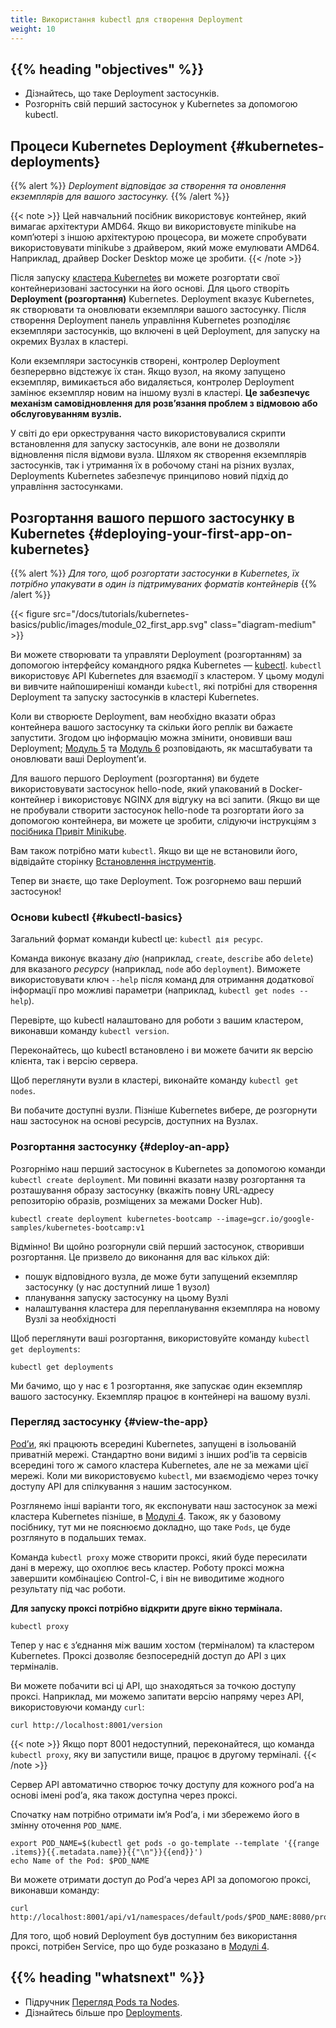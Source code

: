 ```yaml
---
title: Використання kubectl для створення Deployment
weight: 10
---
```


## {{% heading "objectives" %}}

* Дізнайтесь, що таке Deployment застосунків.
* Розгорніть свій перший застосунок у Kubernetes за допомогою kubectl.

## Процеси Kubernetes Deployment {#kubernetes-deployments}

{{% alert %}}
_Deployment відповідає за створення та оновлення екземплярів для вашого застосунку._
{{% /alert %}}

{{< note >}}
Цей навчальний посібник використовує контейнер, який вимагає архітектури AMD64. Якщо ви використовуєте minikube на компʼютері з іншою архітектурою процесора, ви можете спробувати використовувати minikube з драйвером, який може емулювати AMD64. Наприклад, драйвер Docker Desktop може це зробити.
{{< /note >}}

Після запуску [кластера Kubernetes](/docs/tutorials/kubernetes-basics/create-cluster/cluster-intro/) ви можете розгортати свої контейнеризовані застосунки на його основі. Для цього створіть **Deployment (розгортання)** Kubernetes. Deployment вказує Kubernetes, як створювати та оновлювати екземпляри вашого застосунку. Після створення Deployment панель управління Kubernetes розподіляє екземпляри застосунків, що включені в цей Deployment, для запуску на окремих Вузлах в кластері.

Коли екземпляри застосунків створені, контролер Deployment безперервно відстежує їх стан. Якщо вузол, на якому запущено екземпляр, вимикається або видаляється, контролер Deployment замінює екземпляр новим на іншому вузлі в кластері. **Це забезпечує механізм самовідновлення для розвʼязання проблем з відмовою або обслуговуванням вузлів.**

У світі до ери оркестрування часто використовувалися скрипти встановлення для запуску застосунків, але вони не дозволяли відновлення після відмови вузла. Шляхом як створення екземплярів застосунків, так і утримання їх в робочому стані на різних вузлах, Deployments Kubernetes забезпечує принципово новий підхід до управління застосунками.

## Розгортання вашого першого застосунку в Kubernetes {#deploying-your-first-app-on-kubernetes}

{{% alert %}}
_Для того, щоб розгортати застосунки в Kubernetes, їх потрібно упакувати в один із підтримуваних форматів контейнерів_
{{% /alert %}}

{{< figure src="/docs/tutorials/kubernetes-basics/public/images/module_02_first_app.svg" class="diagram-medium" >}}

Ви можете створювати та управляти Deployment (розгортанням) за допомогою інтерфейсу командного рядка Kubernetes — [kubectl](/docs/reference/kubectl/). `kubectl` використовує API Kubernetes для взаємодії з кластером. У цьому модулі ви вивчите найпоширеніші команди `kubectl`, які потрібні для створення Deployment та запуску застосунків в кластері Kubernetes.

Коли ви створюєте Deployment, вам необхідно вказати образ контейнера вашого застосунку та скільки його реплік ви бажаєте запустити. Згодом цю інформацію можна змінити, оновивши ваш Deployment; [Модуль 5](/docs/tutorials/kubernetes-basics/scale/scale-intro/)
та [Модуль 6](/docs/tutorials/kubernetes-basics/update/update-intro/) розповідають, як масштабувати та оновлювати ваші Deploymentʼи.

Для вашого першого Deployment (розгортання) ви будете використовувати застосунок hello-node, який упакований в Docker-контейнер і використовує NGINX для відгуку на всі запити. (Якщо ви ще не пробували створити застосунок hello-node та розгортати його за допомогою контейнера, ви можете це зробити, слідуючи інструкціям з [посібника Привіт Minikube](/docs/tutorials/hello-minikube/).

Вам також потрібно мати `kubectl`. Якщо ви ще не встановили його, відвідайте сторінку [Встановлення інструментів](/docs/tasks/tools/#kubectl).

Тепер ви знаєте, що таке Deployment. Тож розгорнемо ваш перший застосунок!

### Основи kubectl {#kubectl-basics}

Загальний формат команди kubectl це: `kubectl дія ресурс`.

Команда виконує вказану _дію_ (наприклад, `create`, `describe` або `delete`) для вказаного _ресурсу_ (наприклад, `node` або `deployment`). Виможете використовувати ключ `--help` після команд для отримання додаткової інформації про можливі параметри (наприклад, `kubectl get nodes --help`).

Перевірте, що kubectl налаштовано для роботи з вашим кластером, виконавши команду `kubectl version`.

Переконайтесь, що kubectl встановлено і ви можете бачити як версію клієнта, так і версію сервера.

Щоб переглянути вузли в кластері, виконайте команду `kubectl get nodes`.

Ви побачите доступні вузли. Пізніше Kubernetes вибере, де розгорнути наш застосунок на основі ресурсів, доступних на Вузлах.

### Розгортання застосунку {#deploy-an-app}

Розгорнімо наш перший застосунок в Kubernetes за допомогою команди `kubectl create deployment`. Ми повинні вказати назву розгортання та розташування образу застосунку (вкажіть повну URL-адресу репозиторію образів, розміщених за межами Docker Hub).

```shell
kubectl create deployment kubernetes-bootcamp --image=gcr.io/google-samples/kubernetes-bootcamp:v1
```

Відмінно! Ви щойно розгорнули свій перший застосунок, створивши розгортання. Це призвело до виконання для вас кількох дій:

* пошук відповідного вузла, де може бути запущений екземпляр застосунку (у нас доступний лише 1 вузол)
* планування запуску застосунку на цьому Вузлі
* налаштування кластера для перепланування екземпляра на новому Вузлі за необхідності

Щоб переглянути ваші розгортання, використовуйте команду `kubectl get deployments`:

```shell
kubectl get deployments
```

Ми бачимо, що у нас є 1 розгортання, яке запускає один екземпляр вашого застосунку. Екземпляр працює в контейнері на вашому вузлі.

### Перегляд застосунку {#view-the-app}

[Podʼи](/docs/concepts/workloads/pods/), які працюють всередині Kubernetes, запущені в ізольованій приватній мережі. Стандартно вони видимі з інших podʼів та сервісів всередині того ж самого кластера Kubernetes, але не за межами цієї мережі. Коли ми використовуємо `kubectl`, ми взаємодіємо через точку доступу API для спілкування з нашим застосунком.

Розглянемо інші варіанти того, як експонувати наш застосунок за межі кластера Kubernetes пізніше, в [Модулі 4](/docs/tutorials/kubernetes-basics/expose/). Також, як у базовому посібнику, тут ми не пояснюємо докладно, що таке `Pods`, це буде розглянуто в подальших темах.

Команда `kubectl proxy` може створити проксі, який буде пересилати дані в мережу, що охоплює весь кластер. Роботу проксі можна завершити комбінацією Control-C, і він не виводитиме жодного результату під час роботи.

**Для запуску проксі потрібно відкрити друге вікно термінала.**

```shell
kubectl proxy
```

Тепер у нас є зʼєднання між вашим хостом (терміналом) та кластером Kubernetes. Проксі дозволяє безпосередній доступ до API з цих терміналів.

Ви можете побачити всі ці API, що знаходяться за точкою доступу проксі. Наприклад, ми можемо запитати версію напряму через API, використовуючи команду `curl`:

```shell
curl http://localhost:8001/version
```

{{< note >}}
Якщо порт 8001 недоступний, переконайтеся, що команда `kubectl proxy`, яку ви запустили вище, працює в другому терміналі.
{{< /note >}}

Сервер API автоматично створює точку доступу для кожного podʼа на основі імені podʼа, яка також доступна через проксі.

Спочатку нам потрібно отримати імʼя Podʼа, і ми збережемо його в змінну оточення `POD_NAME`.

```shell
export POD_NAME=$(kubectl get pods -o go-template --template '{{range .items}}{{.metadata.name}}{{"\n"}}{{end}}')
echo Name of the Pod: $POD_NAME
```

Ви можете отримати доступ до Podʼа через API за допомогою проксі, виконавши команду:

```shell
curl http://localhost:8001/api/v1/namespaces/default/pods/$POD_NAME:8080/proxy/
```

Для того, щоб новий Deployment був доступним без використання проксі, потрібен Service, про що буде розказано в [Модулі 4](/docs/tutorials/kubernetes-basics/expose/).

## {{% heading "whatsnext" %}}

* Підручник [Перегляд Pods та Nodes](/docs/tutorials/kubernetes-basics/explore/explore-intro/).
* Дізнайтесь більше про [Deployments](/docs/concepts/workloads/controllers/deployment/).
